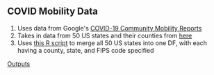 ## COVID Mobility Data

1) Uses data from Google's [COVID-19 Community Mobility Reports](https://www.google.com/covid19/mobility/)
2) Takes in data from 50 US states and their counties from [here](https://github.com/kylemcdonald/covid-mobility-data)
3) Uses [this R script](https://github.com/connorrothschild/covid-mobility/blob/master/merge-dfs/merge.R) to merge all 50 US states into one DF, with each having a county, state, and FIPS code specified

[Outputs](https://github.com/connorrothschild/covid-mobility/tree/master/data)
